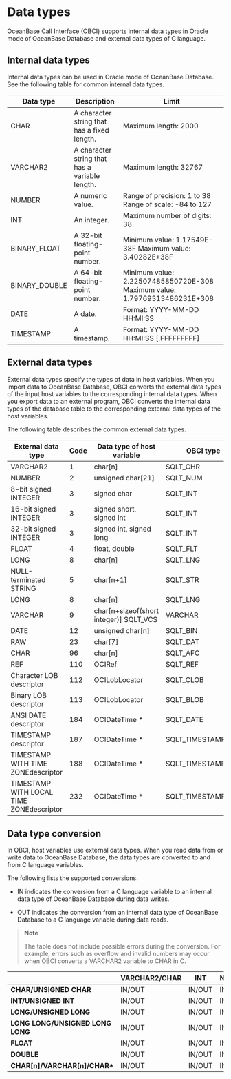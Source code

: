 # Data types

OceanBase Call Interface (OBCI) supports internal data types in Oracle mode of OceanBase Database and external data types of C language.

## Internal data types

Internal data types can be used in Oracle mode of OceanBase Database. See the following table for common internal data types.

|   Data type   |                  Description                   |                                           Limit                                            |
|---------------|------------------------------------------------|--------------------------------------------------------------------------------------------|
| CHAR          | A character string that has a fixed length.    | Maximum length: 2000                                                                       |
| VARCHAR2      | A character string that has a variable length. | Maximum length: 32767                                                                      |
| NUMBER        | A numeric value.                               | Range of precision: 1 to 38  Range of scale: -84 to 127                    |
| INT           | An integer.                                    | Maximum number of digits: 38                                                               |
| BINARY_FLOAT  | A 32-bit floating-point number.                | Minimum value: 1.17549E-38F  Maximum value: 3.40282E+38F                   |
| BINARY_DOUBLE | A 64-bit floating-point number.                | Minimum value: 2.22507485850720E-308  Maximum value: 1.79769313486231E+308 |
| DATE          | A date.                                        | Format: YYYY-MM-DD HH:MI:SS                                                                |
| TIMESTAMP     | A timestamp.                                   | Format: YYYY-MM-DD HH:MI:SS \[.FFFFFFFFF\]                                                 |

## External data types

External data types specify the types of data in host variables. When you import data to OceanBase Database, OBCI converts the external data types of the input host variables to the corresponding internal data types. When you export data to an external program, OBCI converts the internal data types of the database table to the corresponding external data types of the host variables.

The following table describes the common external data types.

|            External data type            | Code |        Data type of host variable        |     OBCI type      |
|------------------------------------------|------|------------------------------------------|--------------------|
| VARCHAR2                                 | 1    | char\[n\]                                | SQLT_CHR           |
| NUMBER                                   | 2    | unsigned char\[21\]                      | SQLT_NUM           |
| 8-bit signed INTEGER                     | 3    | signed char                              | SQLT_INT           |
| 16-bit signed INTEGER                    | 3    | signed short, signed int                 | SQLT_INT           |
| 32-bit signed INTEGER                    | 3    | signed int, signed long                  | SQLT_INT           |
| FLOAT                                    | 4    | float, double                            | SQLT_FLT           |
| LONG                                     | 8    | char\[n\]                                | SQLT_LNG           |
| NULL-terminated STRING                   | 5    | char\[n+1\]                              | SQLT_STR           |
| LONG                                     | 8    | char\[n\]                                | SQLT_LNG           |
| VARCHAR                                  | 9    | char\[n+sizeof(short integer)\] SQLT_VCS | VARCHAR            |
| DATE                                     | 12   | unsigned char\[n\]                       | SQLT_BIN           |
| RAW                                      | 23   | char\[7\]                                | SQLT_DAT           |
| CHAR                                     | 96   | char\[n\]                                | SQLT_AFC           |
| REF                                      | 110  | OCIRef                                   | SQLT_REF           |
| Character LOB descriptor                 | 112  | OCILobLocator                            | SQLT_CLOB          |
| Binary LOB descriptor                    | 113  | OCILobLocator                            | SQLT_BLOB          |
| ANSI DATE descriptor                     | 184  | OCIDateTime \*                           | SQLT_DATE          |
| TIMESTAMP descriptor                     | 187  | OCIDateTime \*                           | SQLT_TIMESTAMP     |
| TIMESTAMP WITH TIME ZONEdescriptor       | 188  | OCIDateTime \*                           | SQLT_TIMESTAMP_TZ  |
| TIMESTAMP WITH LOCAL TIME ZONEdescriptor | 232  | OCIDateTime \*                           | SQLT_TIMESTAMP_LTZ |

## Data type conversion

In OBCI, host variables use external data types. When you read data from or write data to OceanBase Database, the data types are converted to and from C language variables.

The following lists the supported conversions.

* IN indicates the conversion from a C language variable to an internal data type of OceanBase Database during data writes.

* OUT indicates the conversion from an internal data type of OceanBase Database to a C language variable during data reads.

> **Note**
>
> The table does not include possible errors during the conversion. For example, errors such as overflow and invalid numbers may occur when OBCI converts a VARCHAR2 variable to CHAR in C.

|                                   | **VARCHAR2/CHAR** | **INT** | **NUMBER** | **FLOAT** | **BINARY_FLOAT** | **BINARY_DOUBLE** | **DATE** | **TIMESTAMP** |
|-----------------------------------|-------------------|---------|------------|-----------|------------------|-------------------|----------|---------------|
| **CHAR/UNSIGNED CHAR**            | IN/OUT            | IN/OUT  | IN/OUT     | IN/OUT    | IN/OUT           | IN/OUT            |          |               |
| **INT/UNSIGNED INT**              | IN/OUT            | IN/OUT  | IN/OUT     | IN/OUT    | IN/OUT           | IN/OUT            |          |               |
| **LONG/UNSIGNED LONG**            | IN/OUT            | IN/OUT  | IN/OUT     | IN/OUT    | IN/OUT           | IN/OUT            |          |               |
| **LONG LONG/UNSIGNED LONG LONG**  | IN/OUT            | IN/OUT  | IN/OUT     | IN/OUT    | IN/OUT           | IN/OUT            |          |               |
| **FLOAT**                         | IN/OUT            | IN/OUT  | IN/OUT     | IN/OUT    | IN/OUT           | IN/OUT            |          |               |
| **DOUBLE**                        | IN/OUT            | IN/OUT  | IN/OUT     | IN/OUT    | IN/OUT           | IN/OUT            |          |               |
| **CHAR\[n\]/VARCHAR\[n\]/CHAR\*** | IN/OUT            | IN/OUT  | IN/OUT     | IN/OUT    | IN/OUT           | IN/OUT            | IN/OUT   | IN            |
